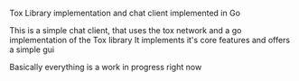 Tox Library implementation and chat client implemented in Go

This is a simple chat client, that uses the tox network and a go implementation of the Tox library
It implements it's core features and offers a simple gui

Basically everything is a work in progress right now